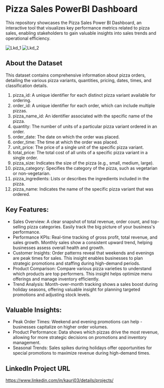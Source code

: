 # Pizza Sales PowerBI Dashboard


This repository showcases the Pizza Sales Power BI Dashboard, an interactive tool that visualizes key performance metrics related to pizza sales, enabling stakeholders to gain valuable insights into sales trends and operational efficiency.

![Lkd_1](https://github.com/user-attachments/assets/354635ba-d9e5-40dc-8019-1c334ee3cc95)
![Lkd_2](https://github.com/user-attachments/assets/219b3480-6b6c-492f-837c-4b507abb54e0)

## About the Dataset

This dataset contains comprehensive information about pizza orders, detailing the various pizza variants, quantities, pricing, dates, times, and classification details.

1. pizza_id: A unique identifier for each distinct pizza variant available for ordering.
2. order_id: A unique identifier for each order, which can include multiple pizzas.
3. pizza_name_id: An identifier associated with the specific name of the pizza.
4. quantity: The number of units of a particular pizza variant ordered in an order.
5. order_date: The date on which the order was placed.
6. order_time: The time at which the order was placed.
7. unit_price: The price of a single unit of the specific pizza variant.
8. total_price: The total cost of all units of a specific pizza variant in a single order.
9. pizza_size: Indicates the size of the pizza (e.g., small, medium, large).
10. pizza_category: Specifies the category of the pizza, such as vegetarian or non-vegetarian.
11. pizza_ingredients: Lists or describes the ingredients included in the pizza.
12. pizza_name: Indicates the name of the specific pizza variant that was ordered.

## Key Features:
- Sales Overview: A clear snapshot of total revenue, order count, and top-selling pizza categories. Easily track the big picture of your business's performance.
- Performance KPIs: Real-time tracking of gross profit, total revenue, and sales growth. Monthly sales show a consistent upward trend, helping businesses assess overall health and growth.
- Customer Insights: Order patterns reveal that weekends and evenings are peak times for sales. This insight enables businesses to plan strategic promotions and staffing during high-demand periods.
- Product Comparison: Compare various pizza varieties to understand which products are top performers. This insight helps optimize menu offerings and manage inventory efficiently.
- Trend Analysis: Month-over-month tracking shows a sales boost during holiday seasons, offering valuable insight for planning targeted promotions and adjusting stock levels.

## Valuable Insights:
- Peak Order Times: Weekend and evening promotions can help -businesses capitalize on higher order volumes.
- Product Performance: Data shows which pizzas drive the most revenue, allowing for more strategic decisions on promotions and inventory management.
- Seasonal Trends: Sales spikes during holidays offer opportunities for special promotions to maximize revenue during high-demand times.

## LinkedIn Project URL
https://www.linkedin.com/in/kaurj03/details/projects/
